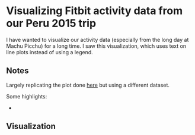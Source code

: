 # Visualizing Fitbit activity data from our Peru 2015 trip

I have wanted to visualize our activity data (especially from the long day at Machu Picchu) for a long time. I saw this visualization, which uses text on line plots instead of using a legend.

## Notes  

Largely replicating the plot done [here](https://github.com/tashapiro/tanya-data-viz/blob/main/chatgpt-lensa/chatgpt-lensa.R) but using a different dataset.

Some highlights:

*  

## Visualization  

![]()
